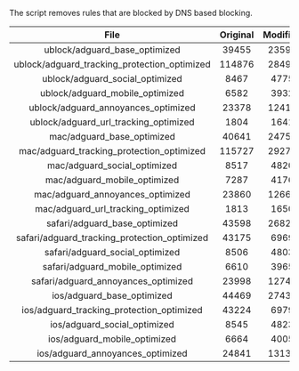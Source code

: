 The script removes rules that are blocked by DNS based blocking.


| File | Original | Modified |
|:----:|:-----:|:-----:|
| ublock/adguard_base_optimized | 39455 | 23597 |
| ublock/adguard_tracking_protection_optimized | 114876 | 28499 |
| ublock/adguard_social_optimized | 8467 | 4775 |
| ublock/adguard_mobile_optimized | 6582 | 3932 |
| ublock/adguard_annoyances_optimized | 23378 | 12418 |
| ublock/adguard_url_tracking_optimized | 1804 | 1641 |
| mac/adguard_base_optimized | 40641 | 24756 |
| mac/adguard_tracking_protection_optimized | 115727 | 29277 |
| mac/adguard_social_optimized | 8517 | 4820 |
| mac/adguard_mobile_optimized | 7287 | 4176 |
| mac/adguard_annoyances_optimized | 23860 | 12666 |
| mac/adguard_url_tracking_optimized | 1813 | 1650 |
| safari/adguard_base_optimized | 43598 | 26826 |
| safari/adguard_tracking_protection_optimized | 43175 | 6969 |
| safari/adguard_social_optimized | 8506 | 4803 |
| safari/adguard_mobile_optimized | 6610 | 3965 |
| safari/adguard_annoyances_optimized | 23998 | 12746 |
| ios/adguard_base_optimized | 44469 | 27430 |
| ios/adguard_tracking_protection_optimized | 43224 | 6979 |
| ios/adguard_social_optimized | 8545 | 4823 |
| ios/adguard_mobile_optimized | 6664 | 4005 |
| ios/adguard_annoyances_optimized | 24841 | 13137 |